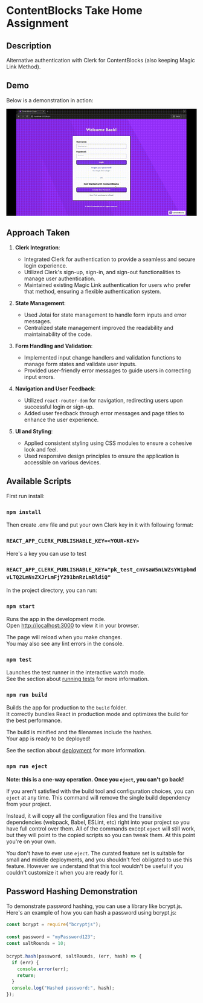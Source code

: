 # ContentBlocks Take Home Assignment

## Description

Alternative authentication with Clerk for ContentBlocks (also keeping Magic Link Method).

## Demo

Below is a demonstration in action:

![Auth Demo](demo.gif)

## Approach Taken

1. **Clerk Integration**:

   - Integrated Clerk for authentication to provide a seamless and secure login experience.
   - Utilized Clerk's sign-up, sign-in, and sign-out functionalities to manage user authentication.
   - Maintained existing Magic Link authentication for users who prefer that method, ensuring a flexible authentication system.

2. **State Management**:

   - Used Jotai for state management to handle form inputs and error messages.
   - Centralized state management improved the readability and maintainability of the code.

3. **Form Handling and Validation**:

   - Implemented input change handlers and validation functions to manage form states and validate user inputs.
   - Provided user-friendly error messages to guide users in correcting input errors.

4. **Navigation and User Feedback**:

   - Utilized `react-router-dom` for navigation, redirecting users upon successful login or sign-up.
   - Added user feedback through error messages and page titles to enhance the user experience.

5. **UI and Styling**:
   - Applied consistent styling using CSS modules to ensure a cohesive look and feel.
   - Used responsive design principles to ensure the application is accessible on various devices.

## Available Scripts

First run install:

### `npm install`

Then create .env file and put your own Clerk key in it with following format:

### `REACT_APP_CLERK_PUBLISHABLE_KEY=<YOUR-KEY>`

Here's a key you can use to test

### `REACT_APP_CLERK_PUBLISHABLE_KEY="pk_test_cnVsaW5nLWZsYW1pbmdvLTQ2LmNsZXJrLmFjY291bnRzLmRldiQ"`

In the project directory, you can run:

### `npm start`

Runs the app in the development mode.\
Open [http://localhost:3000](http://localhost:3000) to view it in your browser.

The page will reload when you make changes.\
You may also see any lint errors in the console.

### `npm test`

Launches the test runner in the interactive watch mode.\
See the section about [running tests](https://facebook.github.io/create-react-app/docs/running-tests) for more information.

### `npm run build`

Builds the app for production to the `build` folder.\
It correctly bundles React in production mode and optimizes the build for the best performance.

The build is minified and the filenames include the hashes.\
Your app is ready to be deployed!

See the section about [deployment](https://facebook.github.io/create-react-app/docs/deployment) for more information.

### `npm run eject`

**Note: this is a one-way operation. Once you `eject`, you can't go back!**

If you aren't satisfied with the build tool and configuration choices, you can `eject` at any time. This command will remove the single build dependency from your project.

Instead, it will copy all the configuration files and the transitive dependencies (webpack, Babel, ESLint, etc) right into your project so you have full control over them. All of the commands except `eject` will still work, but they will point to the copied scripts so you can tweak them. At this point you're on your own.

You don't have to ever use `eject`. The curated feature set is suitable for small and middle deployments, and you shouldn't feel obligated to use this feature. However we understand that this tool wouldn't be useful if you couldn't customize it when you are ready for it.

## Password Hashing Demonstration

To demonstrate password hashing, you can use a library like bcrypt.js. Here's an example of how you can hash a password using bcrypt.js:

```javascript
const bcrypt = require("bcryptjs");

const password = "myPassword123";
const saltRounds = 10;

bcrypt.hash(password, saltRounds, (err, hash) => {
  if (err) {
    console.error(err);
    return;
  }
  console.log("Hashed password:", hash);
});
```
